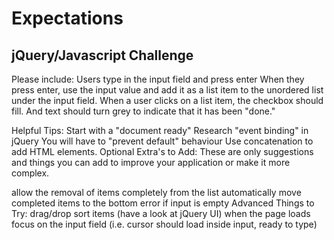# Expectations

## jQuery/Javascript Challenge

Please include:
Users type in the input field and press enter
When they press enter, use the input value and add it as a list item to the unordered list under the input field.
When a user clicks on a list item, the checkbox should fill. And text should turn grey to indicate that it has been "done."

Helpful Tips:
Start with a "document ready"
Research "event binding" in jQuery
You will have to "prevent default" behaviour
Use concatenation to add HTML elements.
Optional Extra's to Add:
These are only suggestions and things you can add to improve your application or make it more complex.

allow the removal of items completely from the list
automatically move completed items to the bottom
error if input is empty
Advanced Things to Try:
drag/drop sort items (have a look at jQuery UI)
when the page loads focus on the input field (i.e. cursor should load inside input, ready to type)